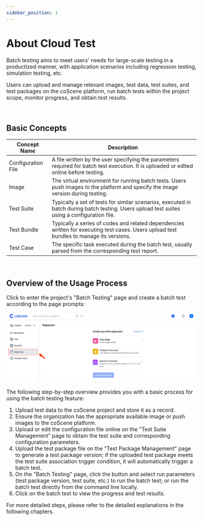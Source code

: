 ```yaml
---
sidebar_position: 1
---
```


# About Cloud Test

Batch testing aims to meet users' needs for large-scale testing in a productized manner, with application scenarios including regression testing, simulation testing, etc.

Users can upload and manage relevant images, test data, test suites, and test packages on the coScene platform, run batch tests within the project scope, monitor progress, and obtain test results.

<br />

## Basic Concepts

| Concept Name       | Description                                                                                                                                  |
| ------------------ | -------------------------------------------------------------------------------------------------------------------------------------------- |
| Configuration File | A file written by the user specifying the parameters required for batch test execution. It is uploaded or edited online before testing.      |
| Image              | The virtual environment for running batch tests. Users push images to the platform and specify the image version during testing.             |
| Test Suite         | Typically a set of tests for similar scenarios, executed in batch during batch testing. Users upload test suites using a configuration file. |
| Test Bundle        | Typically a series of codes and related dependencies written for executing test cases. Users upload test bundles to manage its versions.     |
| Test Case          | The specific task executed during the batch test, usually parsed from the corresponding test report.                                         |

<br />

## Overview of the Usage Process

Click to enter the project's "Batch Testing" page and create a batch test according to the page prompts:

![regression](./img/regression.png)

The following step-by-step overview provides you with a basic process for using the batch testing feature:

1. Upload test data to the coScene project and store it as a record.
2. Ensure the organization has the appropriate available image or push images to the coScene platform.
3. Upload or edit the configuration file online on the "Test Suite Management" page to obtain the test suite and corresponding configuration parameters.
4. Upload the test package file on the "Test Package Management" page to generate a test package version; if the uploaded test package meets the test suite association trigger condition, it will automatically trigger a batch test.
5. On the "Batch Testing" page, click the button and select run parameters (test package version, test suite, etc.) to run the batch test; or run the batch test directly from the command line locally.
6. Click on the batch test to view the progress and test results.

For more detailed steps, please refer to the detailed explanations in the following chapters.

<br />
